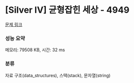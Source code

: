 # [Silver IV] 균형잡힌 세상 - 4949 

[문제 링크](https://www.acmicpc.net/problem/4949) 

### 성능 요약

메모리: 79508 KB, 시간: 32 ms

### 분류

자료 구조(data_structures), 스택(stack), 문자열(string)

